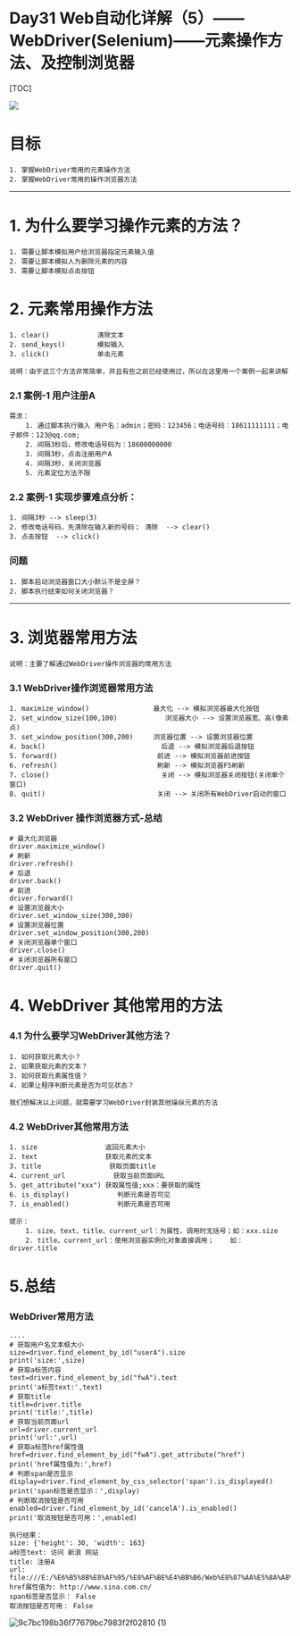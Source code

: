 # Day31 Web自动化详解（5）——WebDriver(Selenium)——元素操作方法、及控制浏览器

[TOC]



![](https://the-toast.oss-cn-shenzhen.aliyuncs.com/image-20230630092014948.png)

# 目标

```
1. 掌握WebDriver常用的元素操作方法
2. 掌握WebDriver常用的操作浏览器方法
```

------

# 1. 为什么要学习操作元素的方法？

```
1. 需要让脚本模拟用户给浏览器指定元素输入值
2. 需要让脚本模拟人为删除元素的内容
3. 需要让脚本模拟点击按钮    
```

# 2. 元素常用操作方法

```
1. clear()            清除文本
2. send_keys()        模拟输入
3. click()            单击元素

说明：由于这三个方法非常简单，并且有些之前已经使用过，所以在这里用一个案例一起来讲解
```

### 2.1 案例-1 用户注册A

```
需求：
    1. 通过脚本执行输入 用户名：admin；密码：123456；电话号码：18611111111；电子邮件：123@qq.com;
    2. 间隔3秒后，修改电话号码为：18600000000
    3. 间隔3秒，点击注册用户A
    4. 间隔3秒，关闭浏览器
    5. 元素定位方法不限
```

### 2.2 案例-1 实现步骤难点分析：

```
1. 间隔3秒 --> sleep(3)
2. 修改电话号码，先清除在输入新的号码； 清除  --> clear()
3. 点击按钮  --> click()
```

### 问题

```
1. 脚本启动浏览器窗口大小默认不是全屏？
2. 脚本执行结束如何关闭浏览器？
```

------

# 3. 浏览器常用方法

```
说明：主要了解通过WebDriver操作浏览器的常用方法
```

### 3.1 WebDriver操作浏览器常用方法

```
1. maximize_window()                最大化 --> 模拟浏览器最大化按钮
2. set_window_size(100,100)            浏览器大小 --> 设置浏览器宽、高(像素点)
3. set_window_position(300,200)     浏览器位置 --> 设置浏览器位置
4. back()                             后退 --> 模拟浏览器后退按钮
5. forward()                         前进 --> 模拟浏览器前进按钮
6. refresh()                         刷新 --> 模拟浏览器F5刷新
7. close()                            关闭 --> 模拟浏览器关闭按钮(关闭单个窗口)
8. quit()                            关闭 --> 关闭所有WebDriver启动的窗口
```

### 3.2 WebDriver 操作浏览器方式-总结

```
# 最大化浏览器
driver.maximize_window()
# 刷新
driver.refresh()
# 后退
driver.back()
# 前进
driver.forward()
# 设置浏览器大小
driver.set_window_size(300,300)
# 设置浏览器位置
driver.set_window_position(300,200)
# 关闭浏览器单个窗口
driver.close()
# 关闭浏览器所有窗口
driver.quit()
```

# 4. WebDriver 其他常用的方法

### 4.1 为什么要学习WebDriver其他方法？

```
1. 如何获取元素大小？
2. 如果获取元素的文本？
3. 如何获取元素属性值？
4. 如果让程序判断元素是否为可见状态？

我们想解决以上问题，就需要学习WebDriver封装其他操纵元素的方法
```

### 4.2 WebDriver其他常用方法

```
1. size                 返回元素大小
2. text                 获取元素的文本
3. title                 获取页面title
4. current_url            获取当前页面URL
5. get_attribute("xxx") 获取属性值;xxx：要获取的属性
6. is_display()            判断元素是否可见
7. is_enabled()            判断元素是否可用

提示：
    1. size、text、title、current_url：为属性，调用时无括号；如：xxx.size
    2. title、current_url：使用浏览器实例化对象直接调用；    如： driver.title
```

# 5.总结

### WebDriver常用方法 

```
....
# 获取用户名文本框大小
size=driver.find_element_by_id("userA").size
print('size:',size)
# 获取a标签内容
text=driver.find_element_by_id("fwA").text
print('a标签text:',text)
# 获取title
title=driver.title
print('title:',title)
# 获取当前页面url
url=driver.current_url
print('url:',url)
# 获取a标签href属性值
href=driver.find_element_by_id("fwA").get_attribute("href")
print('href属性值为:',href)
# 判断span是否显示
display=driver.find_element_by_css_selector('span').is_displayed()
print('span标签是否显示：',display)
# 判断取消按钮是否可用
enabled=driver.find_element_by_id('cancelA').is_enabled()
print('取消按钮是否可用：',enabled)

执行结果：
size: {'height': 30, 'width': 163}
a标签text: 访问 新浪 网站
title: 注册A
url: file:///E:/%E6%B5%8B%E8%AF%95/%E8%AF%BE%E4%BB%B6/Web%E8%87%AA%E5%8A%A8%E5%8C%96/Web%E8%87%AA%E5%8A%A8%E5%8C%96%E8%AF%BE%E4%BB%B6/02img/%E6%B3%A8%E5%86%8CA.html
href属性值为: http://www.sina.com.cn/
span标签是否显示： False
取消按钮是否可用： False
```



![9c7bc198b36f77679bc7983f2f02810 (1)](https://the-toast.oss-cn-shenzhen.aliyuncs.com/9c7bc198b36f77679bc7983f2f02810%20(1)-16872526113086.jpg)



